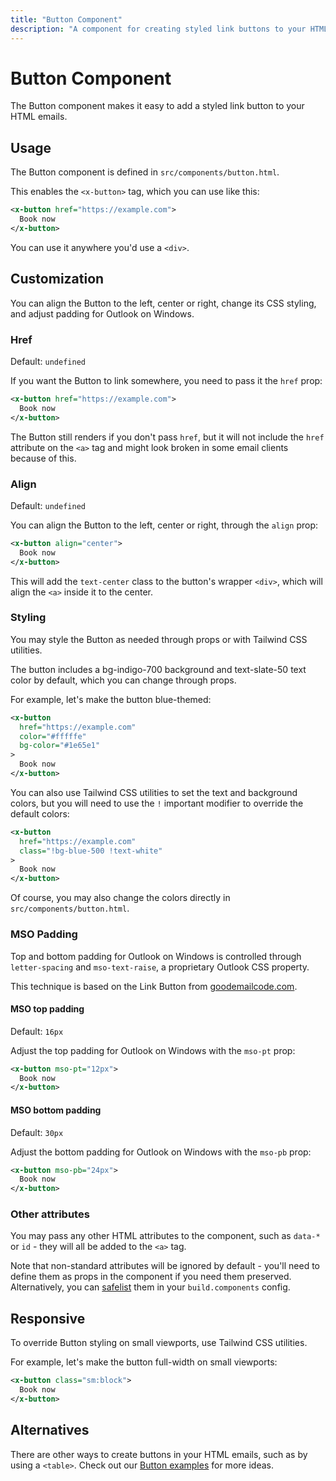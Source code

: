 ```yaml
---
title: "Button Component"
description: "A component for creating styled link buttons to your HTML emails."
---
```


# Button Component

The Button component makes it easy to add a styled link button to your HTML emails.

## Usage

The Button component is defined in `src/components/button.html`.

This enables the `<x-button>` tag, which you can use like this:

```xml [src/templates/example.html]
<x-button href="https://example.com">
  Book now
</x-button>
```

You can use it anywhere you'd use a `<div>`.

## Customization

You can align the Button to the left, center or right, change its CSS styling, and adjust padding for Outlook on Windows.

### Href

Default: `undefined`

If you want the Button to link somewhere, you need to pass it the `href` prop:

```xml [src/templates/example.html]
<x-button href="https://example.com">
  Book now
</x-button>
```

<Alert>The Button still renders if you don't pass `href`, but it will not include the `href` attribute on the `<a>` tag and might look broken in some email clients because of this.</Alert>

### Align

Default: `undefined`

You can align the Button to the left, center or right, through the `align` prop:

```xml [src/templates/example.html]
<x-button align="center">
  Book now
</x-button>
```

This will add the `text-center` class to the button's wrapper `<div>`, which will align the `<a>` inside it to the center.

### Styling

You may style the Button as needed through props or with Tailwind CSS utilities.

The button includes a <span class="inline-flex gap-1 px-2 translate-y-0.5 border border-solid rounded"><span class="w-3 h-3 mt-1.5 bg-indigo-700 rounded" title="#4338ca"></span><span class="text-sm/6">bg-indigo-700</span></span> background and <span class="inline-flex gap-1 px-2 translate-y-0.5 border border-solid rounded"><span class="w-3 h-3 mt-1.5 border border-solid rounded bg-slate-50" title="#f8fafc"></span><span class="text-sm/6">text-slate-50</span></span> text color by default, which you can change through props.

For example, let's make the button blue-themed:

```xml [src/templates/example.html]
<x-button
  href="https://example.com"
  color="#fffffe"
  bg-color="#1e65e1"
>
  Book now
</x-button>
```

You can also use Tailwind CSS utilities to set the text and background colors, but you will need to use the `!` important modifier to override the default colors:

```xml [src/templates/example.html]
<x-button
  href="https://example.com"
  class="!bg-blue-500 !text-white"
>
  Book now
</x-button>
```

Of course, you may also change the colors directly in `src/components/button.html`.

### MSO Padding

Top and bottom padding for Outlook on Windows is controlled through `letter-spacing` and `mso-text-raise`, a proprietary Outlook CSS property.

This technique is based on the Link Button from [goodemailcode.com](https://www.goodemailcode.com/email-code/link-button).

#### MSO top padding

Default: `16px`

Adjust the top padding for Outlook on Windows with the `mso-pt` prop:

```xml [src/templates/example.html]
<x-button mso-pt="12px">
  Book now
</x-button>
```

#### MSO bottom padding

Default: `30px`

Adjust the bottom padding for Outlook on Windows with the `mso-pb` prop:

```xml [src/templates/example.html]
<x-button mso-pb="24px">
  Book now
</x-button>
```

### Other attributes

You may pass any other HTML attributes to the component, such as `data-*` or `id` - they will all be added to the `<a>` tag.

Note that non-standard attributes will be ignored by default - you'll need to define them as props in the component if you need them preserved. Alternatively, you can [safelist](/docs/configuration/components#safelistattributes) them in your `build.components` config.

## Responsive

To override Button styling on small viewports, use Tailwind CSS utilities.

For example, let's make the button full-width on small viewports:

```xml [src/templates/example.html]
<x-button class="sm:block">
  Book now
</x-button>
```

## Alternatives

There are other ways to create buttons in your HTML emails, such as by using a `<table>`. Check out our [Button examples](/docs/examples/buttons) for more ideas.
